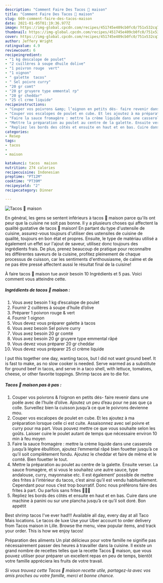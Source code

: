 ```yaml
---
description: "Comment Faire Des Tacos 🌮 maison"
title: "Comment Faire Des Tacos 🌮 maison"
slug: 669-comment-faire-des-tacos-maison
date: 2021-01-05T01:19:36.977Z
image: https://img-global.cpcdn.com/recipes/451745e409cb0fc0/751x532cq70/tacos-🌮-maison-photo-principale-de-la-recette.jpg
thumbnail: https://img-global.cpcdn.com/recipes/451745e409cb0fc0/751x532cq70/tacos-🌮-maison-photo-principale-de-la-recette.jpg
cover: https://img-global.cpcdn.com/recipes/451745e409cb0fc0/751x532cq70/tacos-🌮-maison-photo-principale-de-la-recette.jpg
author: Jeffery Wright
ratingvalue: 4.9
reviewcount: 6
recipeingredient:
- "1 kg descalope de poulet"
- "2 cuillères à soupe dhuile dolive"
- "1 poivron rouge  vert"
- "1 oignon"
- " galette  tacos"
- " Sel poivre curry"
- "20 gr comt"
- "20 gr gruyere type emmental rp"
- "20 gr cheddar"
- "25 cl crme liquide"
recipeinstructions:
- "Couper vos poivrons &amp; l’oignon en petits dés- faire revenir dans une poêle avec de l’huile d’olive. Ajoutez un peu d’eau pour ne pas que ça colle. Surveillez bien la cuisson jusqu’à ce que le poivrons devienne mou."
- "Couper vos escalopes de poulet en cube. Et les ajoutez à ma préparation lorsque celle ci est cuite. Assaisonnez avec sel poivre et curry pour ma part. Vous pouvez mettre ce que vous souhaite selon les goûts. Laisser cuire le poulet autant de temps que nécessaire environ 10 min à feu moyen"
- "Faire la sauce fromagère : mettre la crème liquide dans une casserole jusqu’à légère ébullition, ajoutez l’emmental râpé bien fouetter jusqu’à ce qu’il soit complètement fondu. Ajoutez le cheddar et faire de même et le comté. Bien fouetter le tout."
- "Mettre la préparation au poulet au centre de la galette. Ensuite verser. La sauce fromagère, et si vous le souhaitez une autre sauce, type andalouse, curry, mayonnaise etc. Il est également’ possible de mettre des frites à l’intérieur du tacos, c’est ainsi qu’il est vendu habituellement. Cependant pour nous c’est trop bourratif. Donc nous préférons faire des frites à part. Ou parfois sans frites 👌🏽😜"
- "Repliez les bords des côtés et ensuite en haut et en bas. Cuire dans une machine à panini ou sur une plancha jusqu’à ce qu’il soit doré. Bon appétit"
categories:
- Resep
tags:
- tacos
- 
- maison

katakunci: tacos  maison 
nutrition: 274 calories
recipecuisine: Indonesian
preptime: "PT12M"
cooktime: "PT39M"
recipeyield: "2"
recipecategory: Dinner

---
```



![Tacos 🌮 maison](https://img-global.cpcdn.com/recipes/451745e409cb0fc0/751x532cq70/tacos-🌮-maison-photo-principale-de-la-recette.jpg)

En général, les gens se sentent inférieurs à tacos 🌮 maison parce qu'ils ont peur que la cuisine ne soit pas bonne. Il y a plusieurs choses qui affectent la qualité gustative de tacos 🌮 maison! En partant du type d'ustensile de cuisine, assurez-vous toujours d'utiliser des ustensiles de cuisine de qualité, toujours en bon état et propres. Ensuite, le type de matériau utilisé a également un effet sur l'ajout de saveur, utilisez donc toujours des ingrédients frais. De plus, prenez beaucoup de pratique pour reconnaître les différentes saveurs de la cuisine, profitez pleinement de chaque processus de cuisson, car les sentiments d'enthousiasme, de calme et de ne pas être pressé affectent aussi le résultat final de la cuisine!

<!--inarticleads1-->

À faire tacos 🌮 maison tue avoir besoin 10 Ingrédients et 5 pas. Voici comment vous atteindre cette.

##### Ingrédients de tacos 🌮 maison :

1. Vous avez besoin 1 kg d’escalope de poulet
1. Fournir 2 cuillères à soupe d’huile d’olive
1. Préparer 1 poivron rouge &amp; vert
1. Fournir 1 oignon
1. Vous devez vous préparer  galette à tacos
1. Vous avez besoin  Sel poivre curry
1. Vous avez besoin 20 gr comté
1. Vous avez besoin 20 gr gruyere type emmental râpé
1. Vous devez vous préparer 20 gr cheddar
1. Vous devez vous préparer 25 cl crème liquide


I put this together one day, wanting tacos, but I did not want ground beef. It is fast to make, as no slow cooker is needed. Serve warmed as a substitute for ground beef in tacos, and serve in a taco shell, with lettuce, tomatoes, cheese, or other favorite toppings. Shrimp tacos are to die for. 

<!--inarticleads2-->

##### Tacos 🌮 maison pas à pas :

1. Couper vos poivrons &amp; l’oignon en petits dés- faire revenir dans une poêle avec de l’huile d’olive. Ajoutez un peu d’eau pour ne pas que ça colle. Surveillez bien la cuisson jusqu’à ce que le poivrons devienne mou.
1. Couper vos escalopes de poulet en cube. Et les ajoutez à ma préparation lorsque celle ci est cuite. Assaisonnez avec sel poivre et curry pour ma part. Vous pouvez mettre ce que vous souhaite selon les goûts. Laisser cuire le poulet autant de temps que nécessaire environ 10 min à feu moyen
1. Faire la sauce fromagère : mettre la crème liquide dans une casserole jusqu’à légère ébullition, ajoutez l’emmental râpé bien fouetter jusqu’à ce qu’il soit complètement fondu. Ajoutez le cheddar et faire de même et le comté. Bien fouetter le tout.
1. Mettre la préparation au poulet au centre de la galette. Ensuite verser. La sauce fromagère, et si vous le souhaitez une autre sauce, type andalouse, curry, mayonnaise etc. Il est également’ possible de mettre des frites à l’intérieur du tacos, c’est ainsi qu’il est vendu habituellement. Cependant pour nous c’est trop bourratif. Donc nous préférons faire des frites à part. Ou parfois sans frites 👌🏽😜
1. Repliez les bords des côtés et ensuite en haut et en bas. Cuire dans une machine à panini ou sur une plancha jusqu’à ce qu’il soit doré. Bon appétit


Best shrimp tacos I&#39;ve ever had!!! Available all day, every day at all Taco Mais locations. Le tacos de luxe Use your Uber account to order delivery from Tacos maison in Lille. Browse the menu, view popular items, and track your order. This is how we enjoy tacos! 

<!--inarticleads1-->

<p>
Préparation des aliments Un plat délicieux pour votre famille ne signifie pas nécessairement passer des heures à travailler dans la cuisine. Il existe un grand nombre de recettes telles que la recette Tacos 🌮 maison, que vous pouvez utiliser pour préparer un excellent repas en peu de temps, bientôt votre famille appréciera les fruits de votre travail.
</p>

<p>
<i>Si vous trouvez cette Tacos 🌮 maison recette utile, partagez-la avec vos amis proches ou votre famille, merci et bonne chance.</i>
</p>
